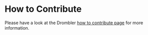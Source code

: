 # How to Contribute

Please have a look at the Drombler [how to contribute page](http://www.drombler.org/contribute.html) for more information.
